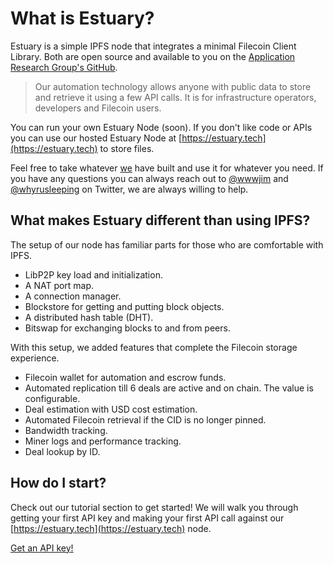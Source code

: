 # What is Estuary?

Estuary is a simple IPFS node that integrates a minimal Filecoin Client Library. Both are open source and available to you on the [Application Research Group's GitHub](https://github.com/application-research/).

> Our automation technology allows anyone with public data to store and retrieve it using a few API calls. It is for infrastructure operators, developers and Filecoin users.

You can run your own Estuary Node (soon). If you don't like code or APIs you can use our hosted Estuary Node at [https://estuary.tech](https://estuary.tech) to store files.

Feel free to take whatever [we](https://arg.protocol.ai) have built and use it for whatever you need. If you have any questions you can always reach out to [@wwwjim](https://www.twitter.com/wwwjim) and [@whyrusleeping](https://www.twitter.com/whyrusleeping) on Twitter, we are always willing to help.

## What makes Estuary different than using IPFS?

The setup of our node has familiar parts for those who are comfortable with IPFS.

- LibP2P key load and initialization.
- A NAT port map.
- A connection manager.
- Blockstore for getting and putting block objects.
- A distributed hash table (DHT).
- Bitswap for exchanging blocks to and from peers.

With this setup, we added features that complete the Filecoin storage experience.

- Filecoin wallet for automation and escrow funds.
- Automated replication till 6 deals are active and on chain. The value is configurable.
- Deal estimation with USD cost estimation.
- Automated Filecoin retrieval if the CID is no longer pinned.
- Bandwidth tracking.
- Miner logs and performance tracking.
- Deal lookup by ID.

## How do I start?

Check out our tutorial section to get started! We will walk you
through getting your first API key and making your first API call against our [https://estuary.tech](https://estuary.tech) node.

[Get an API key!](https://docs.estuary.tech/tutorial-get-an-api-key)
